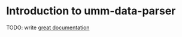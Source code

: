 # Introduction to umm-data-parser

TODO: write [great documentation](http://jacobian.org/writing/what-to-write/)

